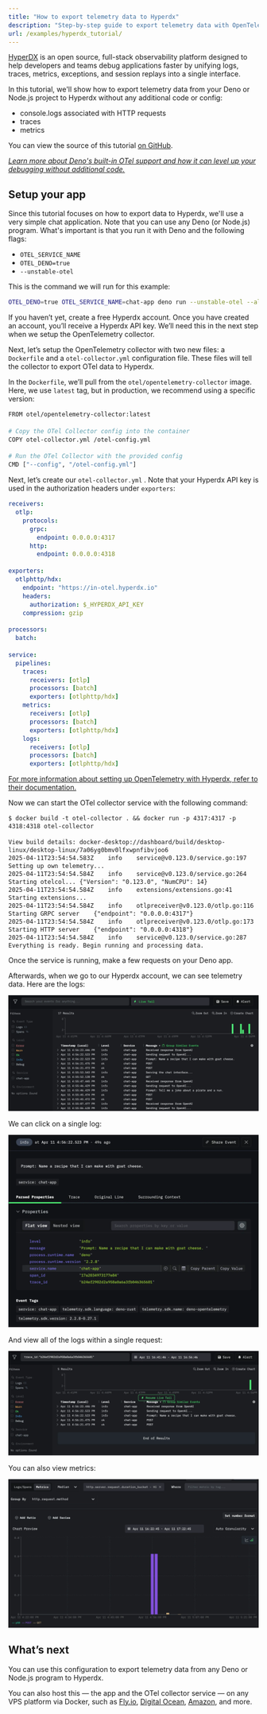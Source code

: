 ```yaml
---
title: "How to export telemetry data to Hyperdx"
description: "Step-by-step guide to export telemetry data with OpenTelemetry and Hyperdx."
url: /examples/hyperdx_tutorial/
---
```


[HyperDX](https://hyperdx.io) is an open source, full-stack observability
platform designed to help developers and teams debug applications faster by
unifying logs, traces, metrics, exceptions, and session replays into a single
interface.

In this tutorial, we'll show how to export telemetry data from your Deno or
Node.js project to Hyperdx without any additional code or config:

- console.logs associated with HTTP requests
- traces
- metrics

You can view the source of this tutorial
[on GitHub](https://github.com/denoland/examples/tree/main/with-hyperdx).

[_Learn more about Deno's built-in OTel support and how it can level up your debugging without additional code._](https://deno.com/blog/zero-config-debugging-deno-opentelemetry)

## Setup your app

Since this tutorial focuses on how to export data to Hyperdx, we'll use a very
simple chat application. Note that you can use any Deno (or Node.js) program.
What's important is that you run it with Deno and the following flags:

- `OTEL_SERVICE_NAME`
- `OTEL_DENO=true`
- `--unstable-otel`

This is the command we will run for this example:

```sh
OTEL_DENO=true OTEL_SERVICE_NAME=chat-app deno run --unstable-otel --allow-net --allow-read --allow-env --env-file main.ts
```

If you haven’t yet, create a free Hyperdx account. Once you have created an
account, you’ll receive a Hyperdx API key. We’ll need this in the next step when
we setup the OpenTelemetry collector.

Next, let’s setup the OpenTelemetry collector with two new files: a `Dockerfile`
and a `otel-collector.yml` configuration file. These files will tell the
collector to export OTel data to Hyperdx.

In the `Dockerfile`, we’ll pull from the `otel/opentelemetry-collector` image.
Here, we use `latest` tag, but in production, we recommend using a specific
version:

```bash
FROM otel/opentelemetry-collector:latest

# Copy the OTel Collector config into the container
COPY otel-collector.yml /otel-config.yml

# Run the OTel Collector with the provided config
CMD ["--config", "/otel-config.yml"]
```

Next, let’s create our `otel-collector.yml` . Note that your Hyperdx API key is
used in the authorization headers under `exporters`:

```yml
receivers:
  otlp:
    protocols:
      grpc:
        endpoint: 0.0.0.0:4317
      http:
        endpoint: 0.0.0.0:4318

exporters:
  otlphttp/hdx:
    endpoint: "https://in-otel.hyperdx.io"
    headers:
      authorization: $_HYPERDX_API_KEY
    compression: gzip

processors:
  batch:

service:
  pipelines:
    traces:
      receivers: [otlp]
      processors: [batch]
      exporters: [otlphttp/hdx]
    metrics:
      receivers: [otlp]
      processors: [batch]
      exporters: [otlphttp/hdx]
    logs:
      receivers: [otlp]
      processors: [batch]
      exporters: [otlphttp/hdx]
```

[For more information about setting up OpenTelemetry with Hyperdx, refer to their documentation.](https://www.hyperdx.io/docs/install/opentelemetry)

Now we can start the OTel collector service with the following command:

```tsx
$ docker build -t otel-collector . && docker run -p 4317:4317 -p 4318:4318 otel-collector

View build details: docker-desktop://dashboard/build/desktop-linux/desktop-linux/7a06yg0bmv0lfxwpnfibvjoo6
2025-04-11T23:54:54.583Z	info	service@v0.123.0/service.go:197	Setting up own telemetry...
2025-04-11T23:54:54.584Z	info	service@v0.123.0/service.go:264	Starting otelcol...	{"Version": "0.123.0", "NumCPU": 14}
2025-04-11T23:54:54.584Z	info	extensions/extensions.go:41	Starting extensions...
2025-04-11T23:54:54.584Z	info	otlpreceiver@v0.123.0/otlp.go:116	Starting GRPC server	{"endpoint": "0.0.0.0:4317"}
2025-04-11T23:54:54.584Z	info	otlpreceiver@v0.123.0/otlp.go:173	Starting HTTP server	{"endpoint": "0.0.0.0:4318"}
2025-04-11T23:54:54.584Z	info	service@v0.123.0/service.go:287	Everything is ready. Begin running and processing data.
```

Once the service is running, make a few requests on your Deno app.

Afterwards, when we go to our Hyperdx account, we can see telemetry data. Here
are the logs:

![Viewing logs in Hyperdx](./images/how-to/hyperdx/hyperdx-1.webp)

We can click on a single log:

![Viewing a single log in Hyperdx](./images/how-to/hyperdx/hyperdx-2.webp)

And view all of the logs within a single request:

![Viewing all the logs in a single request in Hyperdx](./images/how-to/hyperdx/hyperdx-3.webp)

You can also view metrics:

![Viewing metrics in Hyperdx](./images/how-to/hyperdx/hyperdx-4.webp)

## What’s next

You can use this configuration to export telemetry data from any Deno or Node.js
program to Hyperdx.

You can also host this — the app and the OTel collector service — on any VPS
platform via Docker, such as
[Fly.io](https://docs.deno.com/examples/deploying_deno_with_docker/),
[Digital Ocean](https://docs.deno.com/examples/digital_ocean_tutorial/),
[Amazon](https://docs.deno.com/examples/aws_lightsail_tutorial/), and more.
